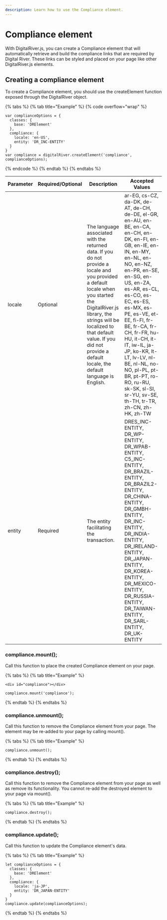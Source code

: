 ```yaml
---
description: Learn how to use the Compliance element.
---
```


# Compliance element

With DigitalRiver.js, you can create a Compliance element that will automatically retrieve and build the compliance links that are required by Digital River. These links can be styled and placed on your page like other DigitalRiver.js elements.

## Creating a compliance element

To create a Compliance element, you should use the createElement function exposed through the DigitalRiver object.&#x20;

{% tabs %}
{% tab title="Example" %}
{% code overflow="wrap" %}
```
var complianceOptions = {
  classes: {
    base: 'DRElement'
  },
  compliance: {
    locale: 'en-US',
    entity: 'DR_INC-ENTITY'
  }
}
var compliance = digitalRiver.createElement('compliance', complianceOptions);
```
{% endcode %}
{% endtab %}
{% endtabs %}

| Parameter | Required/Optional | Description                                                                                                                                                                                                                                                                                   | Accepted Values                                                                                                                                                                                                                                                                                                                                                                                                                                                |
| --------- | ----------------- | --------------------------------------------------------------------------------------------------------------------------------------------------------------------------------------------------------------------------------------------------------------------------------------------- | -------------------------------------------------------------------------------------------------------------------------------------------------------------------------------------------------------------------------------------------------------------------------------------------------------------------------------------------------------------------------------------------------------------------------------------------------------------- |
| locale    | Optional          | The language associated with the returned data. If you do not provide a locale and you provided a default locale when you started the DigitalRiver.js library, the strings will be localized to that default value. If you did not provide a default locale, the default language is English. | ar-EG, cs-CZ, da-DK, de-AT, de-CH, de-DE, el-GR, en-AU, en-BE, en-CA, en-CH, en-DK, en-FI, en-GB, en-IE, en-IN, en-MY, en-NL, en-NO, en-NZ, en-PR, en-SE, en-SG, en-US, en-ZA, es-AR, es-CL, es-CO, es-EC, es-ES, es-MX, es-PE, es-VE, et-EE, fi-FI, fr-BE, fr-CA, fr-CH, fr-FR, hu-HU, it-CH, it-IT, iw-IL, ja-JP, ko-KR, lt-LT, lv-LV, nl-BE, nl-NL, no-NO, pl-PL, pt-BR, pt-PT, ro-RO, ru-RU, sk-SK, sl-SI, sr-YU, sv-SE, th-TH, tr-TR, zh-CN, zh-HK, zh-TW |
| entity    | Required          | The entity facilitating the transaction.                                                                                                                                                                                                                                                      | DRES\_INC-ENTITY, DR\_WP-ENTITY, DR\_WPAB-ENTITY, C5\_INC-ENTITY, DR\_BRAZIL-ENTITY, DR\_BRAZIL2-ENTITY, DR\_CHINA-ENTITY, DR\_GMBH-ENTITY, DR\_INC-ENTITY, DR\_INDIA-ENTITY, DR\_IRELAND-ENTITY, DR\_JAPAN-ENTITY, DR\_KOREA-ENTITY, DR\_MEXICO-ENTITY, DR\_RUSSIA-ENTITY, DR\_TAIWAN-ENTITY, DR\_SARL-ENTITY, DR\_UK-ENTITY                                                                                                                                  |

### compliance.mount();

Call this function to place the created Compliance element on your page.

{% tabs %}
{% tab title="Example" %}
```
<div id="compliance"></div>

compliance.mount('compliance');
```
{% endtab %}
{% endtabs %}

### compliance.unmount();

Call this function to remove the Compliance element from your page. The element may be re-added to your page by calling mount().

{% tabs %}
{% tab title="Example" %}
```
compliance.unmount();
```
{% endtab %}
{% endtabs %}

### compliance.destroy();

Call this function to remove the Compliance element from your page as well as remove its functionality. You cannot re-add the destroyed element to your page via mount().

{% tabs %}
{% tab title="Example" %}
```
compliance.destroy();
```
{% endtab %}
{% endtabs %}

### compliance.update();

Call this function to update the Compliance element's data.

{% tabs %}
{% tab title="Example" %}
```
let complianceOptions = {
  classes: {
    base: 'DRElement'
  },
  compliance: {
    locale: 'ja-JP',
    entity: 'DR_JAPAN-ENTITY'
  }
}
compliance.update(complianceOptions);
```
{% endtab %}
{% endtabs %}

|   |
| - |
